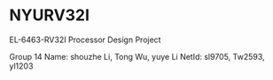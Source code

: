 # NYURV32I
EL-6463-RV32I Processor Design Project

Group 14
Name: shouzhe Li, Tong Wu, yuye Li
NetId: sl9705, Tw2593, yl1203
